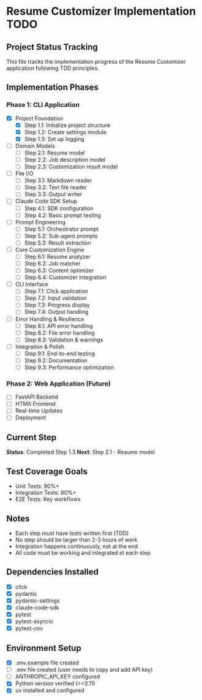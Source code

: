 # Resume Customizer Implementation TODO

## Project Status Tracking

This file tracks the implementation progress of the Resume Customizer application following TDD principles.

## Implementation Phases

### Phase 1: CLI Application
- [x] Project Foundation
  - [x] Step 1.1: Initialize project structure
  - [x] Step 1.2: Create settings module
  - [x] Step 1.3: Set up logging
- [ ] Domain Models
  - [ ] Step 2.1: Resume model
  - [ ] Step 2.2: Job description model
  - [ ] Step 2.3: Customization result model
- [ ] File I/O
  - [ ] Step 3.1: Markdown reader
  - [ ] Step 3.2: Text file reader
  - [ ] Step 3.3: Output writer
- [ ] Claude Code SDK Setup
  - [ ] Step 4.1: SDK configuration
  - [ ] Step 4.2: Basic prompt testing
- [ ] Prompt Engineering
  - [ ] Step 5.1: Orchestrator prompt
  - [ ] Step 5.2: Sub-agent prompts
  - [ ] Step 5.3: Result extraction
- [ ] Core Customization Engine
  - [ ] Step 6.1: Resume analyzer
  - [ ] Step 6.2: Job matcher
  - [ ] Step 6.3: Content optimizer
  - [ ] Step 6.4: Customizer integration
- [ ] CLI Interface
  - [ ] Step 7.1: Click application
  - [ ] Step 7.2: Input validation
  - [ ] Step 7.3: Progress display
  - [ ] Step 7.4: Output handling
- [ ] Error Handling & Resilience
  - [ ] Step 8.1: API error handling
  - [ ] Step 8.2: File error handling
  - [ ] Step 8.3: Validation & warnings
- [ ] Integration & Polish
  - [ ] Step 9.1: End-to-end testing
  - [ ] Step 9.2: Documentation
  - [ ] Step 9.3: Performance optimization

### Phase 2: Web Application (Future)
- [ ] FastAPI Backend
- [ ] HTMX Frontend
- [ ] Real-time Updates
- [ ] Deployment

## Current Step
**Status**: Completed Step 1.3
**Next**: Step 2.1 - Resume model

## Test Coverage Goals
- Unit Tests: 90%+
- Integration Tests: 80%+
- E2E Tests: Key workflows

## Notes
- Each step must have tests written first (TDD)
- No step should be larger than 2-3 hours of work
- Integration happens continuously, not at the end
- All code must be working and integrated at each step

## Dependencies Installed
- [x] click
- [x] pydantic
- [x] pydantic-settings
- [x] claude-code-sdk
- [x] pytest
- [x] pytest-asyncio
- [x] pytest-cov

## Environment Setup
- [x] .env.example file created
- [ ] .env file created (user needs to copy and add API key)
- [ ] ANTHROPIC_API_KEY configured
- [x] Python version verified (>=3.11)
- [x] uv installed and configured